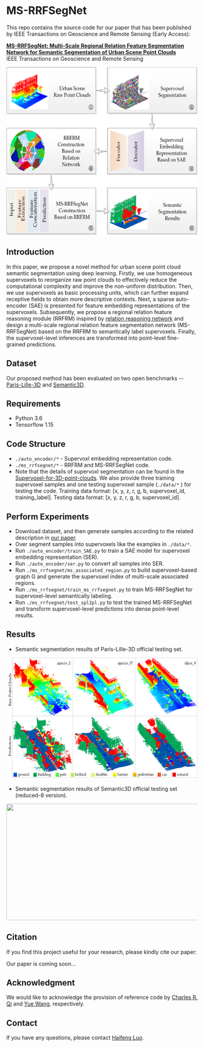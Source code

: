 # MS-RRFSegNet

This repo contains the source code for our paper that has been published by IEEE Transactions on Geoscience and Remote Sensing (Early Access):

[**MS-RRFSegNet: Multi-Scale Regional Relation Feature Segmentation Network for Semantic Segmentation of Urban Scene Point Clouds**](https://ieeexplore.ieee.org/document/9080553/authors#authors)
<br>
IEEE Transactions on Geoscience and Remote Sensing
<br>
<div align=center><img src="./figs/overall_workflow.png" height="441" width="600"></div>

## Introduction
In this paper, we propose a novel method for urban scene point cloud semantic segmentation using deep learning. Firstly, we use homogeneous supervoxels to reorganize raw point clouds to effectively reduce the computational complexity and improve the non-uniform distribution. Then, we use supervoxels as basic processing units, which can further expand receptive fields to obtain more descriptive contexts. Next, a sparse auto-encoder (SAE) is presented for feature embedding representations of the supervoxels. Subsequently, we propose a regional relation feature reasoning module (RRFRM) inspired by [relation reasoning network](https://arxiv.org/abs/1706.01427) and design a multi-scale regional relation feature segmentation network (MS-RRFSegNet) based on the RRFRM to semantically label supervoxels. Finally, the supervoxel-level inferences are transformed into point-level fine-grained predictions.

## Dataset
Our proposed method has been evaluated on two open benchmarks -- [Paris-Lille-3D](https://npm3d.fr/paris-lille-3d) and [Semantic3D](http://www.semantic3d.net/).


## Requirements
- Python 3.6
- Tensorflow 1.15

## Code Structure
* `./auto_encoder/*` - Supervoxl embedding representation code.
* `./ms_rrfsegnet/*` - RRFRM and MS-RRFSegNet code.
* Note that the details of supervoxl segmentation can be found in the [Supervoxel-for-3D-point-clouds](https://github.com/yblin/Supervoxel-for-3D-point-clouds).
We also provide three training supervoxel samples and one testing supervoxel sample (`./data/*` ) for testing the code. Training data format: [x, y, z, r, g, b, supervoxel_id, training_label]. Testing data format: [x, y, z, r, g, b, supervoxel_id].

## Perform Experiments
* Download dataset, and then generate samples according to the related description in [our paper]().
* Over segment samples into supervoxels like the examples in `./data/*`.
* Run `./auto_encoder/train_SAE.py` to train a SAE model for supervoxel embedding representation (SER). 
* Run `./auto_encoder/ser.py` to convert all samples into SER.
* Run `./ms_rrfsegnet/ms_associated_region.py` to build supervoxel-based graph G and generate the supervoxel index of multi-scale associated regions. 
* Run `./ms_rrfsegnet/train_ms_rrfsegnet.py` to train MS-RRFSegNet for supervoxel-level semantically labeling.
* Run `./ms_rrfsegnet/test_spl2pl.py` to test the trained MS-RRFSegNet and transform supervoxel-level predictions into dense point-level results.

## Results
* Semantic segmentation results of Paris-Lille-3D official testing set.
<div align=center><img src="./figs/PL3D.png" height="319" width="600"></div>


* Semantic segmentation results of Semantic3D official testing set (reduced-8 version).
<div align=center><img src="./figs/S3D.png" height="306" width="600"></div>


## Citation
If you find this project useful for your research, please kindly cite our paper:

Our paper is coming soon...

## Acknowledgment
We would like to acknowledge the provision of reference code by [Charles R. Qi](https://github.com/charlesq34/pointnet) and [Yue Wang](https://github.com/WangYueFt/dgcnn), respectively.

## Contact
If you have any questions, please contact [Haifeng Luo](h.feng.luo@outlook.com).
